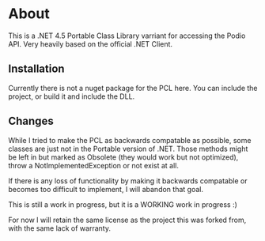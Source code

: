 About
=====

This is a .NET 4.5 Portable Class Library varriant for accessing the Podio API. Very heavily based on the official .NET Client.

Installation
-------

Currently there is not a nuget package for the PCL here. You can include the project, or build it and include the DLL.

Changes
-------------

While I tried to make the PCL as backwards compatable as possible, some classes are just not in the Portable version of .NET. Those methods might be left in but marked as Obsolete (they would work but not optimized), throw a NotImplementedException or not exist at all.

If there is any loss of functionality by making it backwards compatable or becomes too difficult to implement, I will abandon that goal.

This is still a work in progress, but it is a WORKING work in progress :)

For now I will retain the same license as the project this was forked from, with the same lack of warranty.
